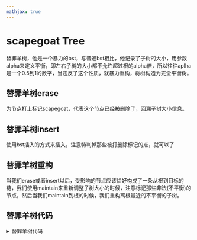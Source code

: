 ```yaml
---
mathjax: true
---
```

# scapegoat Tree
 替罪羊树，他是一个暴力的bst，与普通bst相比，他记录了子树的大小，用参数alpha来定义平衡，即左右子树的大小都不允许超过根的alpha倍，所以往往aplha是一个0.5到1的数字，当违反了这个性质，就暴力重构，将树构造为完全平衡树。
## 替罪羊树erase
 为节点打上标记scapegoat，代表这个节点已经被删除了，回溯子树大小信息。
## 替罪羊树insert
 使用bst插入的方式来插入，注意特判掉那些被打删除标记的点，就可以了
## 替罪羊树重构
 当我们erase或者insert以后，受影响的节点应该恰好构成了一条从根到目标的链，我们使用maintain来重新调整子树大小的时候，注意标记那些非法(不平衡)的节点，然后当我们maintain到根的时候，我们重构离根最近的不平衡的子树。
## 替罪羊树代码
<details>
<summary>替罪羊树代码</summary>
{% include_code tree lang:cpp cpp/perfect/data_structure/scapegoat_tree.h %}
</details>